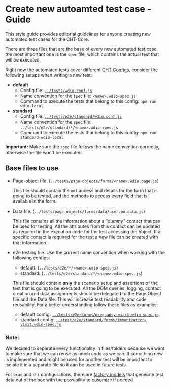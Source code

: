 # Create new autoamted test case - Guide

This style guide provides editorial guidelines for anyone creating new automated test cases for the CHT-Core.

There are three files that are the base of every new automated test case, the most important one is the `spec` file, which contains the actual test that will be executed. 

Right now the automated tests cover different [CHT Configs](https://github.com/medic/cht-core/tree/master/config), consider the following setups when writing a new test:
* **default**
    * Config file: [`../tests/wdio.conf.js`](https://github.com/medic/cht-core/blob/master/tests/wdio.conf.js)
    * Name convention for the `spec` file: `<name>.wdio-spec.js`
    * Command to execute the tests that belong to this config:  `npm run wdio-local`
* **standard**
    * Config file: [`../tests/e2e/standard/wdio.conf.js`](https://github.com/medic/cht-core/blob/master/tests/e2e/standard/wdio.conf.js)
    * Name convention for the `spec` file: `../tests/e2e/standard/*/<name>.wdio-spec.js`
    * Command to execute the tests that belong to this config:  `npm run standard-wdio-local`

**Important:** Make sure the `spec` file follows the name convention correctly, otherwise the file won't be executed. 
## Base files to use

* Page-object file. (`../tests/page-objects/forms/<name>.wdio.page.js`)

    This file should contain the `xml` access and details for the form that is going to be tested, and the methods to access every field that is available in the form.

* Data file. (`../tests/page-objects/forms/data/user.po.data.js`)

    This file contains all the information about a _"dummy"_ contact that can be used for testing. All the attributes from this contact can be updated as required in the execution code for the test accessing the object. If a specific contact is required for the test a new file can be created with that information.

* e2e testing file. Use the correct name convention when working with the following configs:
    - default: (`../tests/e2e/*/<name>.wdio-spec.js`) 
    - standard: (`../tests/e2e/standard/*/<name>.wdio-spec.js`)

    This file should contain **only** the scenario setup and assertions of the test that is going to be executed. All the DOM queries, logging, contact creation and data assignments should be delegated to the Page Object file and the Data file. This will increase test readability and code reusability. For a better understanding follow these files as examples:
    * default config: [`../tests/e2e/forms/pregnancy-visit.wdio-spec.js`](https://github.com/medic/cht-core/blob/master/tests/e2e/forms/pregnancy-visit.wdio-spec.js).
    * standard config: [`../test/e2e/standard/forms/immunization-visit.wdio-spec.js`](https://github.com/medic/cht-core/blob/master/tests/standard/forms/immunization-visit.wdio-spec.js)

### Note:
We decided to separate every functionality in files/folders because we want to make sure that we can reuse as much code as we can. If something new is implemented and might be used for another test will be important to isolate it in a separate file so it can be used in future tests.

For `brac` and `cht` configurations, there are [factory models](https://github.com/medic/cht-core/tree/master/tests/factories) that generate test data out of the box with the possibility to cusomize if needed